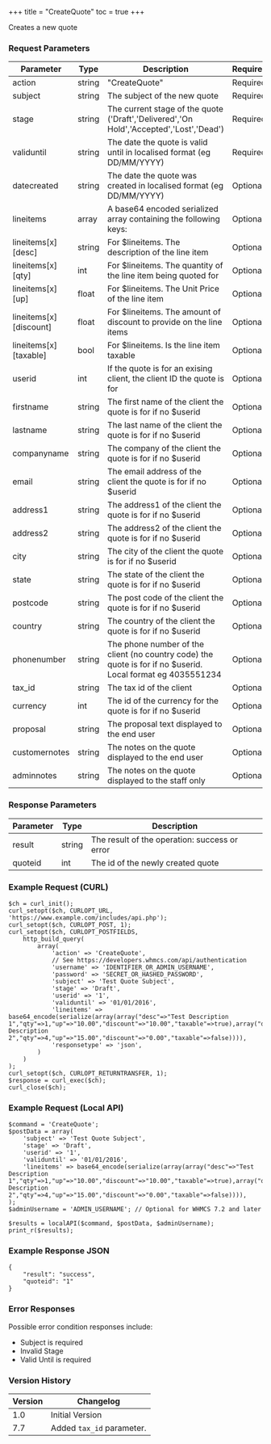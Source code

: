 +++
title = "CreateQuote"
toc = true
+++

Creates a new quote

### Request Parameters

| Parameter | Type | Description | Required |
| --------- | ---- | ----------- | -------- |
| action | string | "CreateQuote" | Required |
| subject | string | The subject of the new quote | Required |
| stage | string | The current stage of the quote ('Draft','Delivered','On Hold','Accepted','Lost','Dead') | Required |
| validuntil | string | The date the quote is valid until in localised format (eg DD/MM/YYYY) | Required |
| datecreated | string | The date the quote was created in localised format (eg DD/MM/YYYY) | Optional |
| lineitems | array | A base64 encoded serialized array containing the following keys: | Optional |
| lineitems[x][desc] | string | For $lineitems. The description of the line item | Optional |
| lineitems[x][qty] | int | For $lineitems. The quantity of the line item being quoted for | Optional |
| lineitems[x][up] | float | For $lineitems. The Unit Price of the line item | Optional |
| lineitems[x][discount] | float | For $lineitems. The amount of discount to provide on the line items | Optional |
| lineitems[x][taxable] | bool | For $lineitems. Is the line item taxable | Optional |
| userid | int | If the quote is for an exising client, the client ID the quote is for | Optional |
| firstname | string | The first name of the client the quote is for if no $userid | Optional |
| lastname | string | The last name of the client the quote is for if no $userid | Optional |
| companyname | string | The company of the client the quote is for if no $userid | Optional |
| email | string | The email address of the client the quote is for if no $userid | Optional |
| address1 | string | The address1 of the client the quote is for if no $userid | Optional |
| address2 | string | The address2 of the client the quote is for if no $userid | Optional |
| city | string | The city of the client the quote is for if no $userid | Optional |
| state | string | The state of the client the quote is for if no $userid | Optional |
| postcode | string | The post code of the client the quote is for if no $userid | Optional |
| country | string | The country of the client the quote is for if no $userid | Optional |
| phonenumber | string | The phone number of the client (no country code) the quote is for if no $userid. Local format eg 4035551234 | Optional |
| tax_id | string | The tax id of the client | Optional |
| currency | int | The id of the currency for the quote is for if no $userid | Optional |
| proposal | string | The proposal text displayed to the end user | Optional |
| customernotes | string | The notes on the quote displayed to the end user | Optional |
| adminnotes | string | The notes on the quote displayed to the staff only | Optional |

### Response Parameters

| Parameter | Type | Description |
| --------- | ---- | ----------- |
| result | string | The result of the operation: success or error |
| quoteid | int | The id of the newly created quote |


### Example Request (CURL)

```
$ch = curl_init();
curl_setopt($ch, CURLOPT_URL, 'https://www.example.com/includes/api.php');
curl_setopt($ch, CURLOPT_POST, 1);
curl_setopt($ch, CURLOPT_POSTFIELDS,
    http_build_query(
        array(
            'action' => 'CreateQuote',
            // See https://developers.whmcs.com/api/authentication
            'username' => 'IDENTIFIER_OR_ADMIN_USERNAME',
            'password' => 'SECRET_OR_HASHED_PASSWORD',
            'subject' => 'Test Quote Subject',
            'stage' => 'Draft',
            'userid' => '1',
            'validuntil' => '01/01/2016',
            'lineitems' => base64_encode(serialize(array(array("desc"=>"Test Description 1","qty"=>1,"up"=>"10.00","discount"=>"10.00","taxable"=>true),array("desc"=>"Test Description 2","qty"=>4,"up"=>"15.00","discount"=>"0.00","taxable"=>false)))),
            'responsetype' => 'json',
        )
    )
);
curl_setopt($ch, CURLOPT_RETURNTRANSFER, 1);
$response = curl_exec($ch);
curl_close($ch);
```


### Example Request (Local API)

```
$command = 'CreateQuote';
$postData = array(
    'subject' => 'Test Quote Subject',
    'stage' => 'Draft',
    'userid' => '1',
    'validuntil' => '01/01/2016',
    'lineitems' => base64_encode(serialize(array(array("desc"=>"Test Description 1","qty"=>1,"up"=>"10.00","discount"=>"10.00","taxable"=>true),array("desc"=>"Test Description 2","qty"=>4,"up"=>"15.00","discount"=>"0.00","taxable"=>false)))),
);
$adminUsername = 'ADMIN_USERNAME'; // Optional for WHMCS 7.2 and later

$results = localAPI($command, $postData, $adminUsername);
print_r($results);
```


### Example Response JSON

```
{
    "result": "success",
    "quoteid": "1"
}
```


### Error Responses

Possible error condition responses include:

* Subject is required
* Invalid Stage
* Valid Until is required


### Version History

| Version | Changelog |
| ------- | --------- |
| 1.0 | Initial Version |
| 7.7 | Added `tax_id` parameter. |
